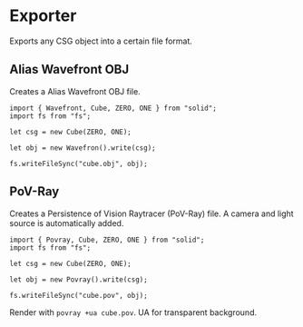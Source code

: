 # Exporter

Exports any CSG object into a certain file format.

## Alias Wavefront OBJ

Creates a Alias Wavefront OBJ file.

```
import { Wavefront, Cube, ZERO, ONE } from "solid";
import fs from "fs";

let csg = new Cube(ZERO, ONE);

let obj = new Wavefron().write(csg);

fs.writeFileSync("cube.obj", obj);
```

## PoV-Ray

Creates a Persistence of Vision Raytracer (PoV-Ray) file.
A camera and light source is automatically added.

```
import { Povray, Cube, ZERO, ONE } from "solid";
import fs from "fs";

let csg = new Cube(ZERO, ONE);

let obj = new Povray().write(csg);

fs.writeFileSync("cube.pov", obj);
```

Render with `povray +ua cube.pov`. UA for transparent background.
